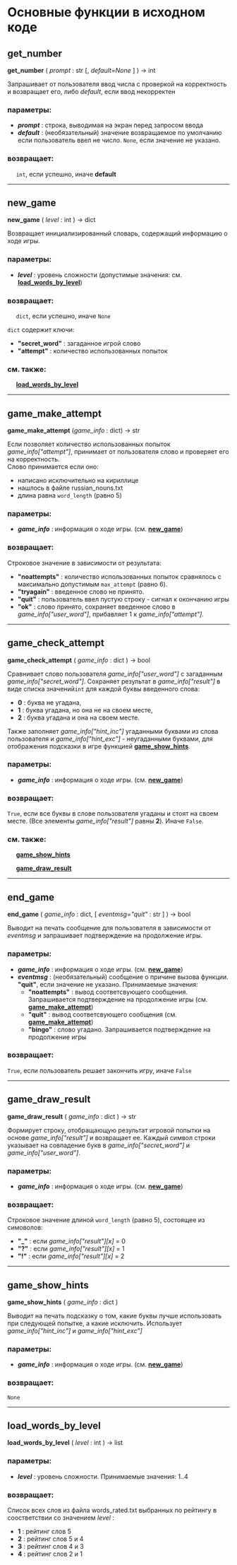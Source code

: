 # Основные функции в исходном коде

## __get_number__
__get_number__ ( _prompt_ : str [, _default=None_ ] ) -> int

Запрашивает от пользователя ввод числа с проверкой на корректность и возвращает его, либо _default_, если ввод некорректен

### параметры:

- ___prompt___ :  строка, выводимая на экран перед запросом ввода
- ___default___ :  (необязательный) значение возвращаемое по умолчанию если пользователь ввел не число. `None`, если значение не указано.


### возвращает:

&nbsp;&nbsp;&nbsp;&nbsp;
`int`, если успешно, иначе __default__

------------------------------------

## __new_game__
__new_game__ ( _level_ : int ) -> dict

Возвращает инициализированный словарь, содержащий информацию о ходе игры.

### параметры:

- ___level___ : уровень сложности (допустимые значения: см. __[load_words_by_level](#load_words_by_level)__)


### возвращает:

&nbsp;&nbsp;&nbsp;&nbsp;
`dict`, если успешно, иначе `None`

`dict` содержит ключи:
- __"secret_word"__ : загаданное игрой слово
- __"attempt"__ : количество использованных попыток

### см. также:

&nbsp;&nbsp;&nbsp;&nbsp;
__[load_words_by_level](#load_words_by_level)__

------------------------------------

## __game_make_attempt__
__game_make_attempt__ (_game_info_ : dict) -> str

Если позволяет количество использованных попыток _game_info["attempt"]_, принимает от пользователя слово и проверяет его на корректность.   
Слово принимается если оно:
- написано исключительно на кириллице
- нашлось в файле russian_nouns.txt
- длина равна `word_length` (равно 5)

### параметры:

- ___game_info___ : информация о ходе игры. (см. __[new_game](#new_game)__)
 

### возвращает:

Строковое значение в зависимости от результата:
- __"noattempts"__ : количество использованных попыток сравнялось с максимально допустимым `max_attempt` (равно 6).
- __"tryagain"__ : введенное слово не принято.
- __"quit"__ : пользователь ввел пустую строку - сигнал к окончанию игры
- __"ok"__ : слово принято, сохраняет введенное слово в _game_info["user_word"]_, прибавляет 1 к _game_info["attempt"]_.

------------------------------------

## __game_check_attempt__
__game_check_attempt__ ( _game_info_ : dict ) -> bool

Сравнивает слово пользователя _game_info["user_word"]_ с загаданным _game_info["secret_word"]_. Сохраняет результат в _game_info["result"]_ в виде списка значений`int` для каждой буквы введенного слова:
- __0__ : буква не угадана,
- __1__ : буква угадана, но она не на своем месте,
- __2__ : буква угадана и она на своем месте.

Также заполняет _game_info["hint_inc"]_ угаданными буквами из слова пользователя и _game_info["hint_exc"]_ - неугаданными буквами, для отображения подсказки в игре функцией __[game_show_hints](#game_show_hints)__.


### параметры:

- ___game_info___ : информация о ходе игры. (см. __[new_game](#new_game)__)


### возвращает:

`True`, если все буквы в слове пользователя угаданы и стоят на своем месте. (Все элементы _game_info["result"]_ равны __2__). Иначе `False`.

### см. также:

&nbsp;&nbsp;&nbsp;&nbsp;
__[game_show_hints](#game_show_hints)__  

&nbsp;&nbsp;&nbsp;&nbsp;
__[game_draw_result](#game_draw_result)__

------------------------------------

## __end_game__ 
__end_game__ ( _game_info_ : dict, [ _eventmsg="quit"_ : str ] ) -> bool

Выводит на печать сообщение для пользователя в зависимости от _eventmsg_ и запрашивает подтверждение на продолжение игры.

### параметры:

- ___game_info___ : информация о ходе игры. (см. __[new_game](#new_game)__)
- ___eventmsg___ : (необязательный) сообщение о причине вызова функции. __"quit"__, если значение не указано. Принимаемые значения:
    - __"noattempts"__ : вывод соответсвующего сообщения. Запрашивается подтверждение на продолжение игры  (см. __[game_make_attempt](#game_make_attempt)__)
    - __"quit"__ : вывод соответсвующего сообщения (см. __[game_make_attempt](#game_make_attempt)__)
    - __"bingo"__ : слово угадано. Запрашивается подтверждение на продолжение игры 

### возвращает:

`True`, если пользователь решает закончить игру, иначе `False`

------------------------------------

## __game_draw_result__
__game_draw_result__ ( _game_info_ : dict ) -> str

Формирует строку, отобращающую результат игровой попытки на основе _game_info["result"]_ и возвращает ее. 
Каждый символ строки указывает на совпадение букв в _game_info["secret_word"]_ и _game_info["user_word"]_.

### параметры:

- ___game_info___ : информация о ходе игры. (см. __[new_game](#new_game)__)

### возвращает:

Строковое значение длиной `word_length` (равно 5), состоящее из симоволов:
- __"_"__ : если _game_info["result"][x]_ = 0
- __"?"__ : если _game_info["result"][x]_ = 1
- __"!"__ : если _game_info["result"][x]_ = 2

------------------------------------

## __game_show_hints__
__game_show_hints__ ( _game_info_ : dict ) 

Выводит на печать подсказку о том, какие буквы лучше использовать при следующей попытке, а какие исключить. Использует _game_info["hint_inc"]_ и _game_info["hint_exc"]_


### параметры:

- ___game_info___ : информация о ходе игры. (см. __[new_game](#new_game)__)


### возвращает:

`None`


------------------------------------

## __load_words_by_level__
__load_words_by_level__ ( _level_ : int ) -> list

### параметры:

- ___level___ : уровень сложности. Принимаемые значения: 1..4

### возвращает:

Список всех слов из файла words_rated.txt выбранных по рейтингу в соостветствии со значением _level_ :

- __1__ : рейтинг слов 5
- __2__ : рейтинг слов 5 и 4
- __3__ : рейтинг слов 4 и 3
- __4__ : рейтинг слов 2 и 1
 
